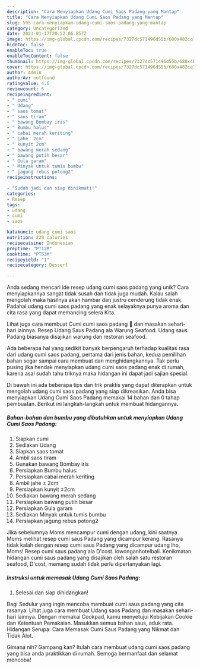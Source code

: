 ```yaml
---
description: "Cara Menyiapkan Udang Cumi Saos Padang yang Mantap"
title: "Cara Menyiapkan Udang Cumi Saos Padang yang Mantap"
slug: 595-cara-menyiapkan-udang-cumi-saos-padang-yang-mantap
category: Uncategorized
date: 2023-01-17T20:52:06.857Z
image: https://img-global.cpcdn.com/recipes/7327dc571496d55b/680x482cq70/udang-cumi-saos-padang-foto-resep-utama.jpg
hideToc: false
enableToc: true
enableTocContent: false
thumbnail: https://img-global.cpcdn.com/recipes/7327dc571496d55b/680x482cq70/udang-cumi-saos-padang-foto-resep-utama.jpg
cover: https://img-global.cpcdn.com/recipes/7327dc571496d55b/680x482cq70/udang-cumi-saos-padang-foto-resep-utama.jpg
author: Admin
authorAv: notfound
ratingvalue: 4.6
reviewcount: 6
recipeingredient:
- " cumi"
- " Udang"
- " saos tomat"
- " saos tiram"
- " bawang Bombay iris"
- " Bumbu halus"
- " cabai merah keriting"
- " jahe  2cm"
- " kunyit 2cm"
- " bawang merah sedang"
- " bawang putih besar"
- " Gula garam"
- " Minyak untuk tumis bumbu"
- " jagung rebus potong2"
recipeinstructions:

- "Sudah jadi dan siap dinikmati!"
categories:
- Resep
tags:
- udang
- cumi
- saos

katakunci: udang cumi saos 
nutrition: 229 calories
recipecuisine: Indonesian
preptime: "PT12M"
cooktime: "PT53M"
recipeyield: "1"
recipecategory: Dessert

---
```





Anda sedang mencari ide resep udang cumi saos padang yang unik? Cara menyiapkannya sangat tidak susah dan tidak juga mudah. Kalau salah mengolah maka hasilnya akan hambar dan justru cenderung tidak enak. Padahal udang cumi saos padang yang enak selayaknya punya aroma dan cita rasa yang dapat memancing selera Kita.





Lihat juga cara membuat Cumi cumi saos padang 🦑 dan masakan sehari-hari lainnya. Resep Udang Saus Padang ala Warung Seafood. Udang saus Padang biasanya disajikan warung dan restoran seafood.

Ada beberapa hal yang sedikit banyak berpengaruh terhadap kualitas rasa dari udang cumi saos padang, pertama dari jenis bahan, kedua pemilihan bahan segar sampai cara membuat dan menghidangkannya. Tak perlu pusing jika hendak menyiapkan udang cumi saos padang enak di rumah, karena asal sudah tahu triknya maka hidangan ini dapat jadi sajian spesial.






Di bawah ini ada beberapa tips dan trik praktis yang dapat diterapkan untuk mengolah udang cumi saos padang yang siap dikreasikan. Anda bisa menyiapkan Udang Cumi Saos Padang memakai 14 bahan dan 0 tahap pembuatan. Berikut ini langkah-langkah untuk membuat hidangannya.

<!--inarticleads1-->

##### Bahan-bahan dan bumbu yang dibutuhkan untuk menyiapkan Udang Cumi Saos Padang:

1. Siapkan  cumi
1. Sediakan  Udang
1. Siapkan  saos tomat
1. Ambil  saos tiram
1. Gunakan  bawang Bombay iris
1. Persiapkan  Bumbu halus:
1. Persiapkan  cabai merah keriting
1. Ambil  jahe ± 2cm
1. Persiapkan  kunyit ±2cm
1. Sediakan  bawang merah sedang
1. Persiapkan  bawang putih besar
1. Persiapkan  Gula garam
1. Sediakan  Minyak untuk tumis bumbu
1. Persiapkan  jagung rebus potong2


Jika sebelumnya Moms mencampur cumi dengan udang, kini saatnya Moms melihat resep cumi saus Padang yang dicampur kerang. Rasanya tidak kalah dengan resep cumi saus Padang yang dicampur udang lho, Moms! Resep cumi saus padang ala D&#39;cost. lowonganhotelbali. Kenikmatan hidangan cumi saus padang yang disajikan oleh salah satu restoran seafood, D&#39;cost, memang sudah tidak perlu dipertanyakan lagi. 

<!--inarticleads2-->

##### Instruksi untuk memasak Udang Cumi Saos Padang:


1. Selesai dan siap dihidangkan!

Bagi Sedulur yang ingin mencoba membuat cumi saus padang yang cita rasanya. Lihat juga cara membuat Udang saos Padang dan masakan sehari-hari lainnya. Dengan memakai Cookpad, kamu menyetujui Kebijakan Cookie dan Ketentuan Pemakaian. Masukkan semua bahan saus, aduk rata. Hidangan Serupa: Cara Memasak Cumi Saus Padang yang Nikmat dan Tidak Alot. 

Gimana nih? Gampang kan? Itulah cara membuat udang cumi saos padang yang bisa anda praktikkan di rumah. Semoga bermanfaat dan selamat mencoba!
